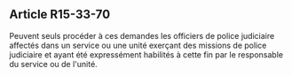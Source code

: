 Article R15-33-70
----
Peuvent seuls procéder à ces demandes les officiers de police judiciaire
affectés dans un service ou une unité exerçant des missions de police judiciaire
et ayant été expressément habilités à cette fin par le responsable du service ou
de l'unité.
